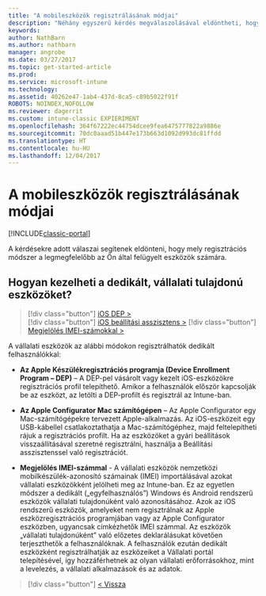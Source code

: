 ```yaml
---
title: "A mobileszközök regisztrálásának módjai"
description: "Néhány egyszerű kérdés megválaszolásával eldöntheti, hogyan végzi el a mobileszközök beléptetését az Intune-ban"
keywords: 
author: NathBarn
ms.author: nathbarn
manager: angrobe
ms.date: 03/27/2017
ms.topic: get-started-article
ms.prod: 
ms.service: microsoft-intune
ms.technology: 
ms.assetid: 40262e47-1ab4-437d-8ca5-c89b5022f91f
ROBOTS: NOINDEX,NOFOLLOW
ms.reviewer: dagerrit
ms.custom: intune-classic EXPIERIMENT
ms.openlocfilehash: 364f67222ec44754dcee9fea6475777822a9886e
ms.sourcegitcommit: 70dc0aaad51b447e173b663d1092d993dc81ffdd
ms.translationtype: HT
ms.contentlocale: hu-HU
ms.lasthandoff: 12/04/2017
---
```

# <a name="choose-how-to-enroll-mobile-devices"></a>A mobileszközök regisztrálásának módjai

[!INCLUDE[classic-portal](../includes/classic-portal.md)]

A kérdésekre adott válaszai segítenek eldönteni, hogy mely regisztrációs módszer a legmegfelelőbb az Ön által felügyelt eszközök számára.

## <a name="how-will-you-manage-dedicated-corporate-owned-devices"></a>**Hogyan kezelheti a dedikált, vállalati tulajdonú eszközöket?**

  > [!div class="button"]
[iOS DEP >](/intune-classic/deploy-use/ios-device-enrollment-program-in-microsoft-intune)  
> [!div class="button"]
[iOS beállítási asszisztens >](/intune-classic/deploy-use/ios-setup-assistant-enrollment-in-microsoft-intune)
> [!div class="button"]
[Megjelölés IMEI-számokkal >](/intune-classic/deploy-use/specify-corporate-owned-devices-with-international-mobile-equipment-identity-imei-numbers)

  A vállalati eszközök az alábbi módokon regisztrálhatók dedikált felhasználókkal:

  - **Az Apple Készülékregisztrációs programja (Device Enrollment Program – DEP)** – A DEP-pel vásárolt vagy kezelt iOS-eszközökre regisztrációs profil telepíthető. Amikor a felhasználók először kapcsolják be az eszközt, az letölti a DEP-profilt és regisztrál az Intune-ban.

  - **Az Apple Configurator Mac számítógépen** – Az Apple Configurator egy Mac-számítógépekre tervezett Apple-alkalmazás. Az iOS-eszközeit egy USB-kábellel csatlakoztathatja a Mac-számítógéphez, majd feltelepítheti rájuk a regisztrációs profilt. Ha az eszközöket a gyári beállítások visszaállításával szeretné regisztrálni, használja a Beállítási asszisztenssel való regisztrációt.

  - **Megjelölés IMEI-számmal** - A vállalati eszközök nemzetközi mobilkészülék-azonosító számainak (IMEI) importálásával azokat vállalati eszközökként jelölheti meg az Intune-ban. Ez az egyetlen módszer a dedikált („egyfelhasználós”) Windows és Android rendszerű eszközök vállalati tulajdonúként való azonosításához. Azok az iOS rendszerű eszközök, amelyeket nem regisztrálnak az Apple eszközregisztrációs programjában vagy az Apple Configurator eszközben, ugyancsak címkézhetők IMEI számmal. Az eszközök „vállalati tulajdonúként” való előzetes deklarálásukat követően terjeszthetők a felhasználóknak. A felhasználók ezután dedikált eszközként regisztrálhatják az eszközeiket a Vállalati portál telepítésével, így hozzáférhetnek az olyan vállalati erőforrásokhoz, mint a levelezés, a vállalati alkalmazások és az adatok.

> [!div class="button"]
[< Vissza](choose-how-to-enroll-devices3.md)
